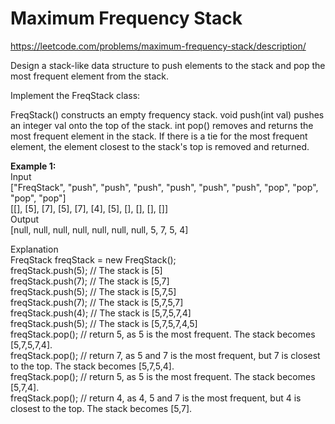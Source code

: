 # Maximum Frequency Stack
https://leetcode.com/problems/maximum-frequency-stack/description/

Design a stack-like data structure to push elements to the stack and pop the most frequent element from the stack.

Implement the FreqStack class:

FreqStack() constructs an empty frequency stack.
void push(int val) pushes an integer val onto the top of the stack.
int pop() removes and returns the most frequent element in the stack.
If there is a tie for the most frequent element, the element closest to the stack's top is removed and returned.
 
<b>Example 1:</b>\
Input\
["FreqStack", "push", "push", "push", "push", "push", "push", "pop", "pop", "pop", "pop"]\
[[], [5], [7], [5], [7], [4], [5], [], [], [], []]\
Output\
[null, null, null, null, null, null, null, 5, 7, 5, 4]

Explanation\
FreqStack freqStack = new FreqStack();\
freqStack.push(5); // The stack is [5]\
freqStack.push(7); // The stack is [5,7]\
freqStack.push(5); // The stack is [5,7,5]\
freqStack.push(7); // The stack is [5,7,5,7]\
freqStack.push(4); // The stack is [5,7,5,7,4]\
freqStack.push(5); // The stack is [5,7,5,7,4,5]\
freqStack.pop();   // return 5, as 5 is the most frequent. The stack becomes [5,7,5,7,4].\
freqStack.pop();   // return 7, as 5 and 7 is the most frequent, but 7 is closest to the top. The stack becomes [5,7,5,4].\
freqStack.pop();   // return 5, as 5 is the most frequent. The stack becomes [5,7,4].\
freqStack.pop();   // return 4, as 4, 5 and 7 is the most frequent, but 4 is closest to the top. The stack becomes [5,7].